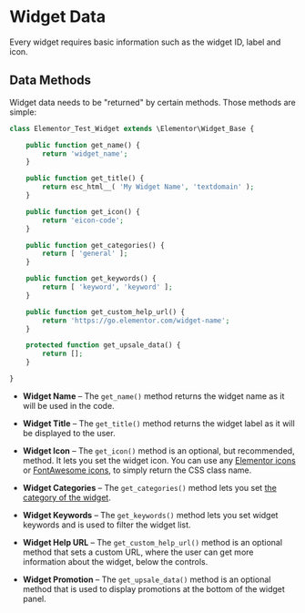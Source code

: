 # Widget Data

<Badge type="tip" vertical="top" text="Elementor Core" /> <Badge type="warning" vertical="top" text="Intermediate" />

Every widget requires basic information such as the widget ID, label and icon.

## Data Methods

Widget data needs to be "returned" by certain methods. Those methods are simple:

```php
class Elementor_Test_Widget extends \Elementor\Widget_Base {

	public function get_name() {
		return 'widget_name';
	}

	public function get_title() {
		return esc_html__( 'My Widget Name', 'textdomain' );
	}

	public function get_icon() {
		return 'eicon-code';
	}

	public function get_categories() {
		return [ 'general' ];
	}

	public function get_keywords() {
		return [ 'keyword', 'keyword' ];
	}

	public function get_custom_help_url() {
		return 'https://go.elementor.com/widget-name';
	}

	protected function get_upsale_data() {
		return [];
	}

}
```

* **Widget Name** – The `get_name()` method returns the widget name as it will be used in the code.

* **Widget Title** – The `get_title()` method returns the widget label as it will be displayed to the user.

* **Widget Icon** – The `get_icon()` method is an optional, but recommended, method. It lets you set the widget icon. You can use any [Elementor icons](https://elementor.github.io/elementor-icons/) or [FontAwesome icons](https://fontawesome.com/), to simply return the CSS class name.

* **Widget Categories** – The `get_categories()` method lets you set [the category of the widget](./widget-categories/).

* **Widget Keywords** – The `get_keywords()` method lets you set widget keywords and is used to filter the widget list.

* **Widget Help URL** – The `get_custom_help_url()` method is an optional method that sets a custom URL, where the user can get more information about the widget, below the controls.

* **Widget Promotion** – The `get_upsale_data()` method is an optional method that is used to display promotions at the bottom of the widget panel.
